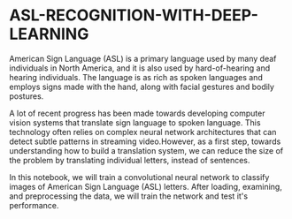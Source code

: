 # ASL-RECOGNITION-WITH-DEEP-LEARNING

American Sign Language (ASL) is a primary language used by many deaf individuals in North America, and it is also used by hard-of-hearing and hearing individuals. The language is as rich as spoken languages and employs signs made with the hand, along with facial gestures and bodily postures.

A lot of recent progress has been made towards developing computer vision systems that translate sign language to spoken language. This technology often relies on complex neural network architectures that can detect subtle patterns in streaming video.However, as a first step, towards understanding how to build a translation system, we can reduce the size of the problem by translating individual letters, instead of sentences.

In this notebook, we will train a convolutional neural network to classify images of American Sign Language (ASL) letters. After loading, examining, and preprocessing the data, we will train the network and test it's performance.    
